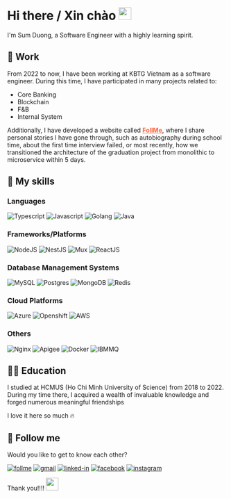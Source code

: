# Hi there / Xin chào <img src="https://media.giphy.com/media/v1.Y2lkPTc5MGI3NjExZGVtdnltNG9nYWZscjRzcDNrOTZveWM1NHA1NTkwdWV6ZDNudHpicCZlcD12MV9pbnRlcm5hbF9naWZfYnlfaWQmY3Q9cw/WUlplcMpOCEmTGBtBW/giphy.gif" width="29px" height="29px">

I'm Sum Duong, a Software Engineer with a highly learning spirit.

## 💼 Work

From 2022 to now, I have been working at KBTG Vietnam as a software engineer. During this time, I have participated in many projects related to:
- Core Banking
- Blockchain
- F&B
- Internal System

Additionally, I have developed a website called <a href="https://follme.vercel.app" style="color: #ff6541; text-decoration: underline; font-weight:bold">FollMe</a>, where I share personal stories I have gone through, such as autobiography during school time, about the first time interview failed, or most recently, how we transitioned the architecture of the graduation project from monolithic to microservice within 5 days.

## 👊 My skills

### Languages
![Typescript](https://img.shields.io/badge/TypeScript-3178C6?style=for-the-badge&logo=typescript&logoColor=white)
![Javascript](https://img.shields.io/badge/JavaScript-323330?style=for-the-badge&logo=javascript&logoColor=F7DF1E)
![Golang](https://img.shields.io/badge/Go-00ADD8?style=for-the-badge&logo=go&logoColor=white)
![Java](https://img.shields.io/badge/java-%23ED8B00.svg?style=for-the-badge&logo=openjdk&logoColor=white)

### Frameworks/Platforms

![NodeJS](https://img.shields.io/badge/Node.js-43853D?style=for-the-badge&logo=node.js&logoColor=white)
![NestJS](https://img.shields.io/badge/nestjs-%23E0234E.svg?style=for-the-badge&logo=nestjs&logoColor=white)
![Mux](https://img.shields.io/badge/gorilla%20mux-%23E7EEF0.svg?style=for-the-badge&logoColor=%2302A8EF)
![ReactJS](https://img.shields.io/badge/React-20232A?style=for-the-badge&logo=react&logoColor=61DAFB)

### Database Management Systems
![MySQL](https://img.shields.io/badge/mysql-4479A1.svg?style=for-the-badge&logo=mysql&logoColor=white)
![Postgres](https://img.shields.io/badge/postgres-%23316192.svg?style=for-the-badge&logo=postgresql&logoColor=white)
![MongoDB](https://img.shields.io/badge/MongoDB-%234ea94b.svg?style=for-the-badge&logo=mongodb&logoColor=white)
![Redis](https://img.shields.io/badge/redis-%23DD0031.svg?style=for-the-badge&logo=redis&logoColor=white)


### Cloud Platforms
![Azure](https://img.shields.io/badge/azure-%230072C6.svg?style=for-the-badge&logo=microsoftazure&logoColor=white)
![Openshift](https://img.shields.io/badge/Openshift-%23CF4647.svg?style=for-the-badge&logo=redhatopenshift&logoColor=white)
![AWS](https://img.shields.io/badge/AWS-%23FF9900.svg?style=for-the-badge&logo=amazon-aws&logoColor=white)

### Others
![Nginx](https://img.shields.io/badge/nginx-%23009639.svg?style=for-the-badge&logo=nginx&logoColor=white)
![Apigee](https://img.shields.io/badge/Apigee-%23CF4647.svg?style=for-the-badge&logoColor=white)
![Docker](https://img.shields.io/badge/docker-%230db7ed.svg?style=for-the-badge&logo=docker&logoColor=white)
![IBMMQ](https://img.shields.io/badge/IBM%20MQ-%235c7bb6.svg?style=for-the-badge&logoColor=white)

## 👨‍🎓 Education

I studied at HCMUS (Ho Chi Minh University of Science) from 2018 to 2022. During my time there, I acquired a wealth of invaluable knowledge and forged numerous meaningful friendships

I love it here so much 🔥

## 🤭 Follow me
Would you like to get to know each other?

[![follme](https://img.shields.io/badge/follme-FF6541.svg?style=for-the-badge)](https://follme.vercel.app)
[![gmail](https://img.shields.io/badge/Gmail-D14836?style=for-the-badge&logo=Gmail&logoColor=white)](mailto:duongvuquocsum@gmail.com)
[![linked-in](https://img.shields.io/badge/Linked_In-0077B5?style=for-the-badge&logo=LinkedIn&logoColor=white)](https://www.linkedin.com/in/duong-sum/)
[![facebook](https://img.shields.io/badge/Facebook-%231877F2.svg?style=for-the-badge&logo=Facebook&logoColor=white)](https://www.facebook.com/profile.php/?id=100006357846379)
[![instagram](https://img.shields.io/badge/Instagram-E4405F?style=for-the-badge&logo=instagram&logoColor=white)](https://www.instagram.com/sumsv50/)

Thank you!!!! <img src="https://media.giphy.com/media/v1.Y2lkPTc5MGI3NjExZjZkaTd6M3d0eGt1MzVvenNoODYycjF3YnQ2YzM5YjM5bmlpMTBkdSZlcD12MV9pbnRlcm5hbF9naWZfYnlfaWQmY3Q9cw/x2GRI1mBm4kBXv0njJ/giphy.gif" width="29px" height="29px">
